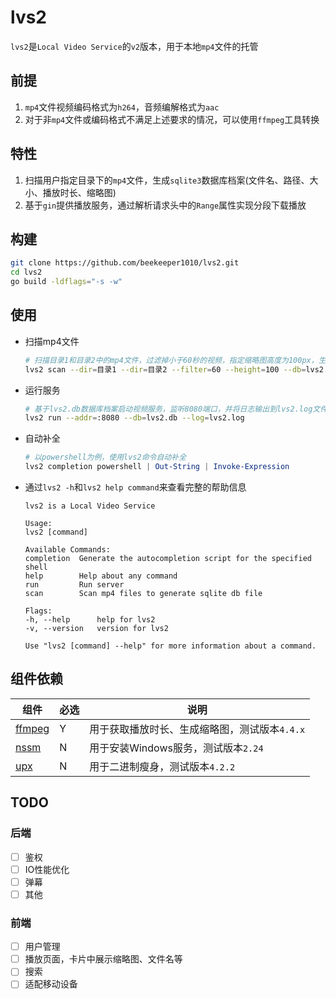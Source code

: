 # lvs2

`lvs2`是`Local Video Service`的`v2`版本，用于本地`mp4`文件的托管

## 前提

1. `mp4`文件视频编码格式为`h264`，音频编解格式为`aac`
2. 对于非`mp4`文件或编码格式不满足上述要求的情况，可以使用`ffmpeg`工具转换

## 特性

1. 扫描用户指定目录下的`mp4`文件，生成`sqlite3`数据库档案(文件名、路径、大小、播放时长、缩略图)
2. 基于`gin`提供播放服务，通过解析请求头中的`Range`属性实现分段下载播放

## 构建

```bash
git clone https://github.com/beekeeper1010/lvs2.git
cd lvs2
go build -ldflags="-s -w"
```

## 使用

+ 扫描mp4文件

  ```bash
  # 扫描目录1和目录2中的mp4文件，过滤掉小于60秒的视频，指定缩略图高度为100px，生成lvs2.db数据库档案
  lvs2 scan --dir=目录1 --dir=目录2 --filter=60 --height=100 --db=lvs2.db
  ```

+ 运行服务

  ```bash
  # 基于lvs2.db数据库档案启动视频服务，监听8080端口，并将日志输出到lvs2.log文件中
  lvs2 run --addr=:8080 --db=lvs2.db --log=lvs2.log
  ```

+ 自动补全

  ```powershell
  # 以powershell为例，使用lvs2命令自动补全
  lvs2 completion powershell | Out-String | Invoke-Expression
  ```

+ 通过`lvs2 -h`和`lvs2 help command`来查看完整的帮助信息

  ```text
  lvs2 is a Local Video Service

  Usage:
  lvs2 [command]

  Available Commands:
  completion  Generate the autocompletion script for the specified shell
  help        Help about any command
  run         Run server
  scan        Scan mp4 files to generate sqlite db file

  Flags:
  -h, --help      help for lvs2
  -v, --version   version for lvs2

  Use "lvs2 [command] --help" for more information about a command.
  ```

## 组件依赖

| 组件 | 必选 | 说明 |
| --- | --- | --- |
| [ffmpeg](https://github.com/BtbN/FFmpeg-Builds/releases) | Y | 用于获取播放时长、生成缩略图，测试版本`4.4.x` |
| [nssm](https://nssm.cc/download) | N | 用于安装Windows服务，测试版本`2.24` |
| [upx](https://github.com/upx/upx/releases/) | N | 用于二进制瘦身，测试版本`4.2.2` |

## TODO

### 后端

+ [ ] 鉴权
+ [ ] IO性能优化
+ [ ] 弹幕
+ [ ] 其他

### 前端

+ [ ] 用户管理
+ [ ] 播放页面，卡片中展示缩略图、文件名等
+ [ ] 搜索
+ [ ] 适配移动设备
